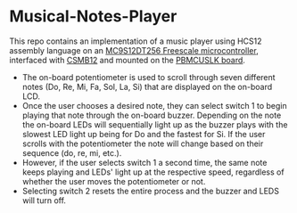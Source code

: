 # Musical-Notes-Player
This repo contains an implementation of a music player using HCS12 assembly language on an [MC9S12DT256 Freescale microcontroller](https://html.alldatasheet.com/html-pdf/126901/FREESCALE/MC9S12DT256/490/1/MC9S12DT256.html), interfaced with [CSMB12](https://www.axman.com/content/csmb12-module) and mounted on the [PBMCUSLK board](https://www.nxp.com/pages/mcu-project-board:PBMCUSLK).

- The on-board potentiometer is used to scroll through seven different notes (Do, Re, Mi, Fa, Sol, La, Si) that are displayed on the on-board LCD.
- Once the user chooses a desired note, they can select switch 1 to begin playing that note through the on-board buzzer. Depending on the note the on-board LEDs will sequentially light up as the buzzer plays with the slowest LED light up being for Do and the fastest for Si. If the user scrolls with the potentiometer the note will change based on their sequence (do, re, mi, etc.). 
- However, if the user selects switch 1 a second time, the same note keeps playing and LEDs' light up at the respective speed, regardless of whether the user moves the potentiometer or not. 
- Selecting switch 2 resets the entire process and the buzzer and LEDS will turn off.
